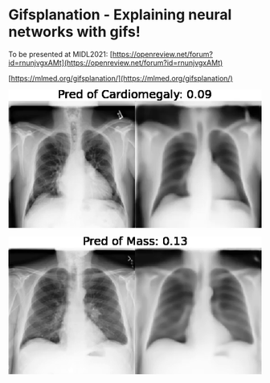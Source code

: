 # Gifsplanation - Explaining neural networks with gifs!

To be presented at MIDL2021: [https://openreview.net/forum?id=rnunjvgxAMt](https://openreview.net/forum?id=rnunjvgxAMt)

[https://mlmed.org/gifsplanation/](https://mlmed.org/gifsplanation/)

![Cardiomegaly-XRV.gif](docs/Cardiomegaly-XRV.gif)

![Mass2-XRV-all.gif](docs/Mass2-XRV-all.gif)
